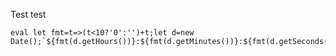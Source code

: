 Test test


````
eval let fmt=t=>(t<10?'0':'')+t;let d=new Date();`${fmt(d.getHours())}:${fmt(d.getMinutes())}:${fmt(d.getSeconds())}`;
````
